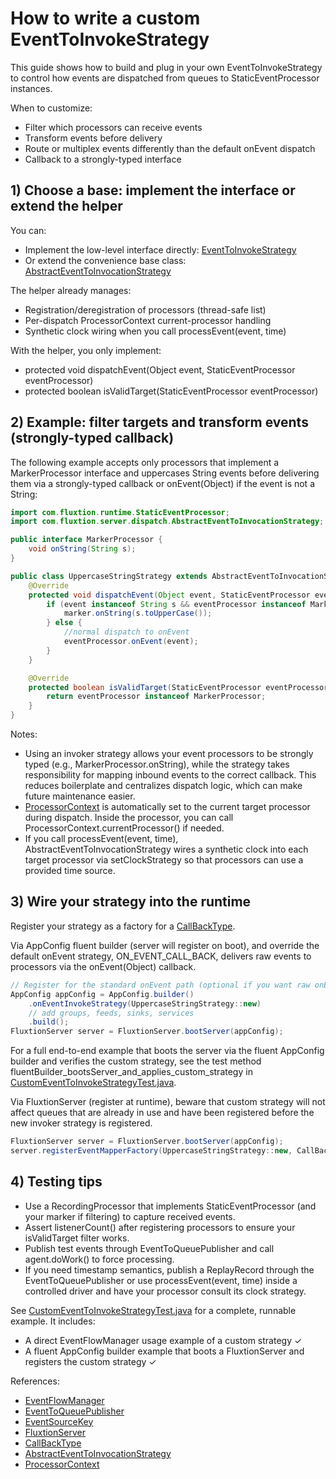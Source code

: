 # How to write a custom EventToInvokeStrategy

This guide shows how to build and plug in your own EventToInvokeStrategy to control how events are dispatched from queues to StaticEventProcessor instances.

When to customize:
- Filter which processors can receive events
- Transform events before delivery
- Route or multiplex events differently than the default onEvent dispatch
- Callback to a strongly-typed interface

## 1) Choose a base: implement the interface or extend the helper

You can:
- Implement the low-level interface directly: [EventToInvokeStrategy](../../src/main/java/com/fluxtion/server/service/EventToInvokeStrategy.java)
- Or extend the convenience base class: [AbstractEventToInvocationStrategy](https://github.com/gregv12/fluxtion-server/blob/main/src/main/java/com/fluxtion/server/dispatch/AbstractEventToInvocationStrategy.java)

The helper already manages:
- Registration/deregistration of processors (thread-safe list)
- Per-dispatch ProcessorContext current-processor handling
- Synthetic clock wiring when you call processEvent(event, time)

With the helper, you only implement:
- protected void dispatchEvent(Object event, StaticEventProcessor eventProcessor)
- protected boolean isValidTarget(StaticEventProcessor eventProcessor)

## 2) Example: filter targets and transform events (strongly-typed callback)

The following example accepts only processors that implement a MarkerProcessor interface and uppercases String events 
before delivering them via a strongly-typed callback or onEvent(Object) if the event is not a String:

```java
import com.fluxtion.runtime.StaticEventProcessor;
import com.fluxtion.server.dispatch.AbstractEventToInvocationStrategy;

public interface MarkerProcessor {
    void onString(String s);
}

public class UppercaseStringStrategy extends AbstractEventToInvocationStrategy {
    @Override
    protected void dispatchEvent(Object event, StaticEventProcessor eventProcessor) {
        if (event instanceof String s && eventProcessor instanceof MarkerProcessor marker) {
            marker.onString(s.toUpperCase());
        } else {
            //normal dispatch to onEvent
            eventProcessor.onEvent(event);
        }
    }

    @Override
    protected boolean isValidTarget(StaticEventProcessor eventProcessor) {
        return eventProcessor instanceof MarkerProcessor;
    }
}
```

Notes:
- Using an invoker strategy allows your event processors to be strongly typed (e.g., MarkerProcessor.onString), while the strategy takes responsibility for mapping inbound events to the correct callback. This reduces boilerplate and centralizes dispatch logic, which can make future maintenance easier.
- [ProcessorContext](https://github.com/gregv12/fluxtion-server/blob/main/src/main/java/com/fluxtion/server/dispatch/ProcessorContext.java) is automatically set to the current target processor during dispatch. Inside the processor, you can call ProcessorContext.currentProcessor() if needed.
- If you call processEvent(event, time), AbstractEventToInvocationStrategy wires a synthetic clock into each target processor via setClockStrategy so that processors can use a provided time source.

## 3) Wire your strategy into the runtime

Register your strategy as a factory for a [CallBackType](../../src/main/java/com/fluxtion/server/service/CallBackType.java). 

Via AppConfig fluent builder (server will register on boot), and override the default onEvent strategy, ON_EVENT_CALL_BACK,
delivers raw events to processors via the onEvent(Object) callback.
```java
// Register for the standard onEvent path (optional if you want raw onEvent only)
AppConfig appConfig = AppConfig.builder()
    .onEventInvokeStrategy(UppercaseStringStrategy::new)
    // add groups, feeds, sinks, services
    .build();
FluxtionServer server = FluxtionServer.bootServer(appConfig);
```
For a full end-to-end example that boots the server via the fluent AppConfig builder and verifies the custom strategy, 
see the test method fluentBuilder_bootsServer_and_applies_custom_strategy in [CustomEventToInvokeStrategyTest.java](../../src/test/java/com/fluxtion/server/dispatch/CustomEventToInvokeStrategyTest.java).

Via FluxtionServer (register at runtime), beware that custom strategy will not affect queues that are already in use 
and have been registered before the new invoker strategy is registered.
```java
FluxtionServer server = FluxtionServer.bootServer(appConfig);
server.registerEventMapperFactory(UppercaseStringStrategy::new, CallBackType.ON_EVENT_CALL_BACK);
```

## 4) Testing tips

- Use a RecordingProcessor that implements StaticEventProcessor (and your marker if filtering) to capture received events.
- Assert listenerCount() after registering processors to ensure your isValidTarget filter works.
- Publish test events through EventToQueuePublisher and call agent.doWork() to force processing.
- If you need timestamp semantics, publish a ReplayRecord through the EventToQueuePublisher or use processEvent(event, time) inside a controlled driver and have your processor consult its clock strategy.

See [CustomEventToInvokeStrategyTest.java](../../src/test/java/com/fluxtion/server/dispatch/CustomEventToInvokeStrategyTest.java) for a complete, runnable example. It includes:
- A direct EventFlowManager usage example of a custom strategy ✓
- A fluent AppConfig builder example that boots a FluxtionServer and registers the custom strategy ✓

References:
- [EventFlowManager](../../src/main/java/com/fluxtion/server/dispatch/EventFlowManager.java)
- [EventToQueuePublisher](../../src/main/java/com/fluxtion/server/dispatch/EventToQueuePublisher.java)
- [EventSourceKey](../../src/main/java/com/fluxtion/server/service/EventSourceKey.java)
- [FluxtionServer](../../src/main/java/com/fluxtion/server/FluxtionServer.java)
- [CallBackType](../../src/main/java/com/fluxtion/server/service/CallBackType.java)
- [AbstractEventToInvocationStrategy](https://github.com/gregv12/fluxtion-server/blob/main/src/main/java/com/fluxtion/server/dispatch/AbstractEventToInvocationStrategy.java)
- [ProcessorContext](https://github.com/gregv12/fluxtion-server/blob/main/src/main/java/com/fluxtion/server/dispatch/ProcessorContext.java)

